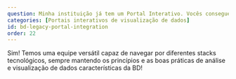 ```yaml
---
question: Minha instituição já tem um Portal Interativo. Vocês conseguem trabalhar nele?
categories: [Portais interativos de visualização de dados]
id: bd-legacy-portal-integration
order: 22
---
```


Sim! Temos uma equipe versátil capaz de navegar por diferentes stacks tecnológicos, sempre mantendo os princípios e as boas práticas de análise e visualização de dados características da BD!